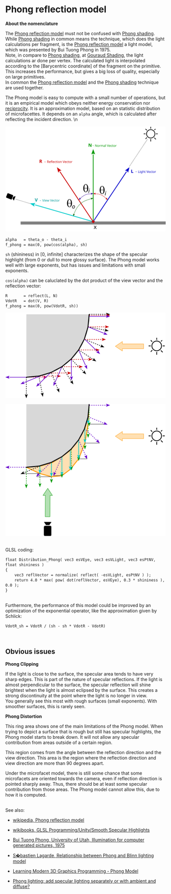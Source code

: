 
# Phong reflection model

**About the nomenclature**

The [Phong reflection model][1] must not be confused with [Phong shading][2]. While [Phong shading][2] in common means the technique, which does the light calculations per fragment, is the [Phong reflection model][1] a light model, which was presented by Bui Tuong Phong in 1975.<br/>
Note, in compare to [Phong shading][2], at [Gouraud Shading][3], the light calculations ar done per vertex. The calculated light is interpolated according to the [Barycentric coordinate] of the fragment on the primitive. This increases the performance, but gives a big loss of quality, especially on large primitives.<br/>
In common the [Phong reflection model][1] and the [Phong shading][2] technique are used together. 

The Phong model is easy to compute with a small number of operations, but it is an empirical model which obeys neither energy conservation nor [reciprocity][5]. It is an approximation model, based on an statistic distribution of microfacettes. It depends on an `alpha` angle, which is calculated after reflecting the incident direction. \n

![dot A, B](image/light_reflect.svg)

    alpha   = theta_o - theta_i
    f_phong = max(0, pow(cos(alpha), sh)

`sh` (shininess) in [0, infinite] characterizes the shape of the specular highlight (from 0 or dull to more glossy surface). The Phong model works well with large exponents, but has issues and limitations with small exponents.

`cos(alpha)` can be caluclated by the dot product of the view vector and the reflection vector:

    R       = reflect(L, N)
    VdotR   = dot(V, R)
    f_phong = max(0, pow(VdotR, sh))

![reflect L, N](image/phong_reflect.svg)

![dot V, R](image/phong_specular.svg)


<br/>
GLSL coding:

    float Distribution_Phong( vec3 esVEye, vec3 esVLight, vec3 esPtNV, float shininess ) 
    {
        vec3 reflVector = normalize( reflect( -esVLight, esPtNV ) );
        return 4.0 * max( pow( dot(reflVector, esVEye), 0.3 * shininess ), 0.0 );
    }


<br/>
Furthermore, the performance of this model could be improved by an optimization of the exponential operator, like the approximation given by Schlick:

    VdotR_sh = VdotR / (sh - sh * VdotR - VdotR)


<br/>

## Obvious issues

**Phong Clipping**


If the light is close to the surface, the specular area tends to have very sharp edges. This is part of the nature of specular reflections. If the light is almost perpendicular to the surface, the specular reflection will shine brightest when the light is almost eclipsed by the surface. This creates a strong discontinuity at the point where the light is no longer in view.<br/>
You generally see this most with rough surfaces (small exponents). With smoother surfaces, this is rarely seen.

**Phong Distortion**

This ring area shows one of the main limitations of the Phong model. When trying to depict a surface that is rough but still has specular highlights, the Phong model starts to break down. It will not allow any specular contribution from areas outside of a certain region.

This region comes from the angle between the reflection direction and the view direction. This area is the region where the reflection direction and view direction are more than 90 degrees apart.

Under the microfacet model, there is still some chance that some microfacets are oriented towards the camera, even if reflection direction is pointed sharply away. Thus, there should be at least some specular contribution from those areas. The Phong model cannot allow this, due to how it is computed.


<br/>
See also:

- [wikipedia, Phong reflection model][1]
- [wikibooks, GLSL Programming/Unity/Smooth Specular Highlights](https://en.wikibooks.org/wiki/GLSL_Programming/Unity/Smooth_Specular_Highlights)
- [Bui Tuong Phong, University of Utah, Illumination for computer generated pictures, 1975](http://www.cs.northwestern.edu/~ago820/cs395/Papers/Phong_1975.pdf)
- [S�bastien Lagarde, Relationship between Phong and Blinn lighting model](https://seblagarde.wordpress.com/2012/03/29/relationship-between-phong-and-blinn-lighting-model/)
- [Learning Modern 3D Graphics Programming - Phong Model](https://alfonse.bitbucket.io/oldtut/Illumination/Tut11%20Phong%20Model.html)
- [Phong lighting: add specular lighting separately or with ambient and diffuse?](https://stackoverflow.com/questions/48160165/phong-lighting-add-specular-lighting-separately-or-with-ambient-and-diffuse/48162382#48162382)


  [1]: https://en.wikipedia.org/wiki/Phong_reflection_model
  [2]: https://en.wikipedia.org/wiki/Phong_shading
  [3]: https://en.wikipedia.org/wiki/Gouraud_shading
  [4]: https://en.wikipedia.org/wiki/Barycentric_coordinate_system
  [5]: https://en.wikipedia.org/wiki/Reciprocity_(photography)
